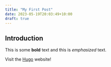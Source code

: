 ```yaml
---
title: "My First Post"
date: 2023-05-19T20:03:49+10:00
draft: true
---
```

## Introduction

This is some **bold** text and this is *emphasized* text.

Visit the [Hugo](https://gohugo.io) website!

